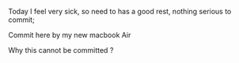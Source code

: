 Today I feel very sick, so need to has a good rest, nothing serious to commit;



Commit here by my new macbook Air


Why this cannot be committed ? 
